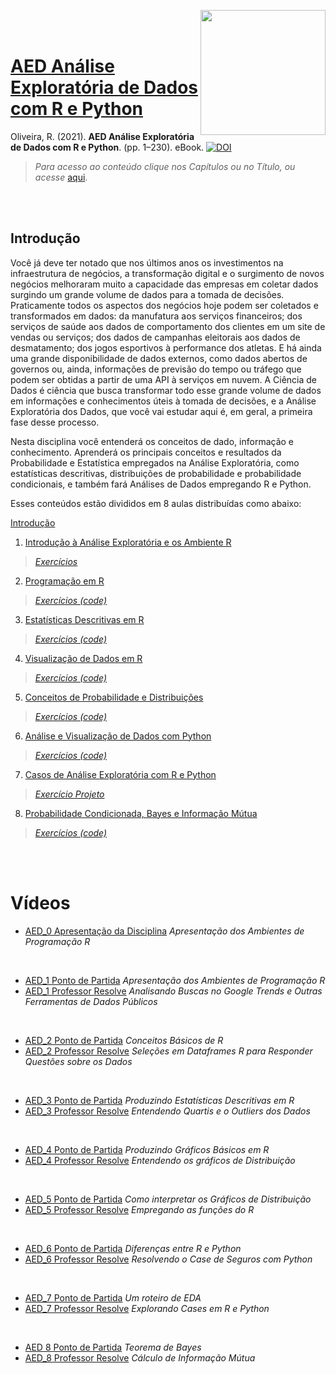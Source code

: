 <a href="url"><img src="http://meusite.mackenzie.br/rogerio/mackenzie_logo/UPM.2_horizontal_vermelho.jpg" align="right" width="200" ></a>

<br>

<br>

# [AED Análise Exploratória de Dados com R e Python](https://github.com/Rogerio-mack/Analise_Exploratoria_de_Dados)

Oliveira, R. (2021). **AED Análise Exploratória de Dados com R e Python**. (pp. 1–230). eBook. [![DOI](https://zenodo.org/badge/DOI/10.5281/zenodo.6672787.svg)](https://doi.org/10.5281/zenodo.6672787)

> *Para acesso ao conteúdo clique nos Capítulos ou no Título, ou acesse* [aqui](https://github.com/Rogerio-mack/Analise_Exploratoria_de_Dados).



<br>

<br>

## Introdução

Você já deve ter notado que nos últimos anos os investimentos na infraestrutura de negócios, a transformação digital e o surgimento de novos negócios melhoraram muito a capacidade das empresas em coletar dados surgindo um grande volume de dados para a tomada de decisões. Praticamente todos os aspectos dos negócios hoje podem ser coletados e transformados em dados: da manufatura aos serviços financeiros; dos serviços de saúde aos dados de comportamento dos clientes em um site de vendas ou serviços; dos dados de campanhas eleitorais aos dados de desmatamento; dos jogos esportivos à performance dos atletas. E há ainda uma grande disponibilidade de dados externos, como dados abertos de governos ou, ainda, informações de previsão do tempo ou tráfego que podem ser obtidas a partir de uma API à serviços em nuvem. A Ciência de Dados é ciência que busca transformar todo esse grande volume de dados em informações e conhecimentos úteis à tomada de decisões, e a Análise Exploratória dos Dados, que você vai estudar aqui é, em geral, a primeira fase desse processo.

Nesta disciplina você entenderá os conceitos de dado, informação e conhecimento. Aprenderá os principais conceitos e resultados da Probabilidade e Estatística empregados na Análise Exploratória, como estatísticas descritivas, distribuições de probabilidade e probabilidade condicionais, e também fará Análises de Dados empregando R e Python.

Esses conteúdos estão divididos em 8 aulas distribuídas como abaixo:

[Introdução](https://colab.research.google.com/github/Rogerio-mack/Analise_Exploratoria_de_Dados/blob/main/AED_0.ipynb)

1. [Introdução à Análise Exploratória e os Ambiente R](https://colab.research.google.com/github/Rogerio-mack/Analise_Exploratoria_de_Dados/blob/main/AED_1.ipynb)

> [*Exercícios*](https://colab.research.google.com/github/Rogerio-mack/Analise_Exploratoria_de_Dados/blob/main/AED_1_ex.ipynb)

2. [Programação em R](https://colab.research.google.com/github/Rogerio-mack/Analise_Exploratoria_de_Dados/blob/main/AED_2.ipynb)

> [*Exercícios (code)*](https://colab.research.google.com/github/Rogerio-mack/Analise_Exploratoria_de_Dados/blob/main/AED_2_ex.ipynb)

3. [Estatísticas Descritivas em R](https://colab.research.google.com/github/Rogerio-mack/Analise_Exploratoria_de_Dados/blob/main/AED_3.ipynb)

> [*Exercícios (code)*](https://colab.research.google.com/github/Rogerio-mack/Analise_Exploratoria_de_Dados/blob/main/AED_3_ex.ipynb)

4. [Visualização de Dados em R](https://colab.research.google.com/github/Rogerio-mack/Analise_Exploratoria_de_Dados/blob/main/AED_4.ipynb)

> [*Exercícios (code)*](https://colab.research.google.com/github/Rogerio-mack/Analise_Exploratoria_de_Dados/blob/main/AED_4_ex.ipynb)

5. [Conceitos de Probabilidade e Distribuições](https://colab.research.google.com/github/Rogerio-mack/Analise_Exploratoria_de_Dados/blob/main/AED_5.ipynb)

> [*Exercícios (code)*](https://colab.research.google.com/github/Rogerio-mack/Analise_Exploratoria_de_Dados/blob/main/AED_5_ex.ipynb)

6. [Análise e Visualização de Dados com Python](https://colab.research.google.com/github/Rogerio-mack/Analise_Exploratoria_de_Dados/blob/main/AED_6.ipynb)

> [*Exercícios (code)*](https://colab.research.google.com/github/Rogerio-mack/Analise_Exploratoria_de_Dados/blob/main/AED_6_ex.ipynb)

7. [Casos de Análise Exploratória com R e Python](https://colab.research.google.com/github/Rogerio-mack/Analise_Exploratoria_de_Dados/blob/main/AED_7.ipynb)

> [*Exercício Projeto*](https://colab.research.google.com/github/Rogerio-mack/Analise_Exploratoria_de_Dados/blob/main/AED_7_ex.ipynb)

8. [Probabilidade Condicionada, Bayes e Informação Mútua](https://colab.research.google.com/github/Rogerio-mack/Analise_Exploratoria_de_Dados/blob/main/AED_8.ipynb)

> [*Exercícios (code)*](https://colab.research.google.com/github/Rogerio-mack/Analise_Exploratoria_de_Dados/blob/main/AED_8_ex.ipynb)

<br>
<br>

# Vídeos

* [AED_0 Apresentação da Disciplina](http://meusite.mackenzie.br/rogerio/AED_videos/AED_0_apresentacao.mp4) *Apresentação dos Ambientes de Programação R*

<br>

* [AED_1 Ponto de Partida](http://meusite.mackenzie.br/rogerio/AED_videos/AED_1_ponto_partida.mp4) *Apresentação dos Ambientes de Programação R*
* [AED_1 Professor Resolve](http://meusite.mackenzie.br/rogerio/AED_videos/AED_1_prof_resolve.mp4) *Analisando Buscas no Google Trends e Outras Ferramentas de Dados Públicos*

<br>

* [AED_2 Ponto de Partida](http://meusite.mackenzie.br/rogerio/AED_videos/AED_2_ponto_partida.mp4) *Conceitos Básicos de R*
* [AED_2 Professor Resolve](http://meusite.mackenzie.br/rogerio/AED_videos/AED_2_prof_resolve.mp4) *Seleções em Dataframes R para Responder Questões sobre os Dados*

<br>

* [AED_3 Ponto de Partida](http://meusite.mackenzie.br/rogerio/AED_videos/AED_3_ponto_partida.mp4) *Produzindo Estatísticas Descritivas em R*
* [AED_3 Professor Resolve](http://meusite.mackenzie.br/rogerio/AED_videos/AED_3_prof_resolve.mp4) *Entendendo Quartis e o Outliers dos Dados*

<br>

* [AED_4 Ponto de Partida](http://meusite.mackenzie.br/rogerio/AED_videos/AED_4_ponto_partida.mp4) *Produzindo Gráficos Básicos em R*
* [AED_4 Professor Resolve](http://meusite.mackenzie.br/rogerio/AED_videos/AED_4_prof_resolve.mp4) *Entendendo os gráficos de Distribuição*

<br>

* [AED_5 Ponto de Partida](http://meusite.mackenzie.br/rogerio/AED_videos/AED_5_ponto_partida.mp4) *Como interpretar os Gráficos de Distribuição*
* [AED_5 Professor Resolve](http://meusite.mackenzie.br/rogerio/AED_videos/AED_5_prof_resolve.mp4) *Empregando as funções do R*

<br>

* [AED_6 Ponto de Partida](http://meusite.mackenzie.br/rogerio/AED_videos/AED_6_ponto_partida.mp4) *Diferenças entre R e Python*
* [AED_6 Professor Resolve](http://meusite.mackenzie.br/rogerio/AED_videos/AED_6_prof_resolve.mp4) *Resolvendo o Case de Seguros com Python*

<br>

* [AED_7 Ponto de Partida](http://meusite.mackenzie.br/rogerio/AED_videos/AED_7_ponto_partida.mp4) *Um roteiro de EDA*
* [AED_7 Professor Resolve](http://meusite.mackenzie.br/rogerio/AED_videos/AED_7_prof_resolve.mp4) *Explorando Cases em R e Python*

<br>

* [AED 8 Ponto de Partida](http://meusite.mackenzie.br/rogerio/AED_videos/AED_8_ponto_partida.mp4) *Teorema de Bayes*
* [AED_8 Professor Resolve](http://meusite.mackenzie.br/rogerio/AED_videos/AED_8_prof_resolve.mp4) *Cálculo de Informação Mútua*


